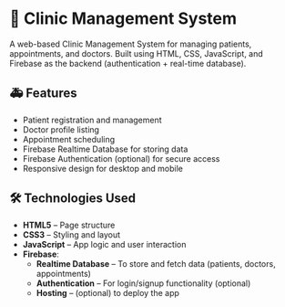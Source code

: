# 🏥 Clinic Management System

A web-based Clinic Management System for managing patients, appointments, and doctors. Built using HTML, CSS, JavaScript, and Firebase as the backend (authentication + real-time database).

## 🚑 Features

- Patient registration and management
- Doctor profile listing
- Appointment scheduling
- Firebase Realtime Database for storing data
- Firebase Authentication (optional) for secure access
- Responsive design for desktop and mobile

## 🛠️ Technologies Used

- **HTML5** – Page structure
- **CSS3** – Styling and layout
- **JavaScript** – App logic and user interaction
- **Firebase**:
  - **Realtime Database** – To store and fetch data (patients, doctors, appointments)
  - **Authentication** – For login/signup functionality (optional)
  - **Hosting** – (optional) to deploy the app

